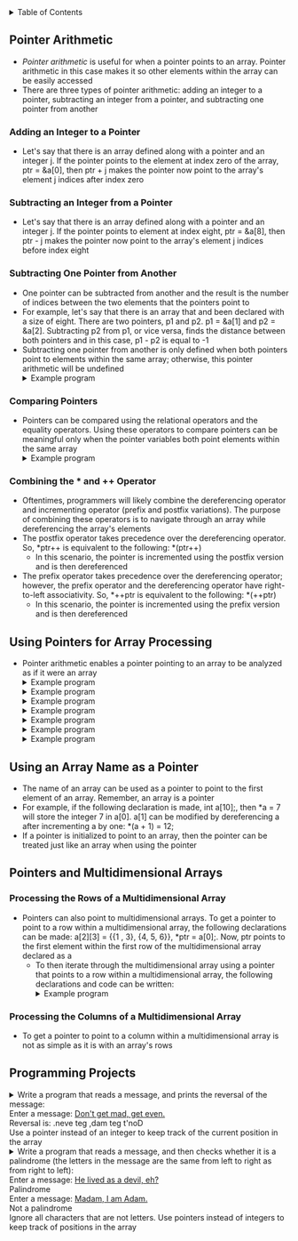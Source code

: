 <details>
<summary>Table of Contents</summary>
<ol>
  <li>
    <a href='#pointer-arithmetic'>Pointer Arithmetic</a>
  </li> 
  <li>
    <a href='#using-pointers-for-array-processing'>Using Pointers for Array Processing</a>
  </li> 
  <li>
    <a href='#pointers-and-multidimensional-arrays'>Pointers and Multidimensional Arrays</a>
  </li> 
  <li>
    <a href='#programming-projects'>Programming Projects</a>
  </li>  
</ol>
</details>

## Pointer Arithmetic
<ul>
  <li>
    <a><em>Pointer arithmetic</em> is useful for when a pointer points to an array. Pointer arithmetic in this case makes it so other elements within the array can be easily accessed</a>
  </li>
  <li>
    <a>There are three types of pointer arithmetic: adding an integer to a pointer, subtracting an integer from a pointer, and subtracting one pointer from another</a>
  </li>
</ul>

### Adding an Integer to a Pointer
<ul>
  <li>
    <a>Let's say that there is an array defined along with a pointer and an integer j. If the pointer points to the element at index zero of the array, ptr = &a[0], then ptr + j makes the pointer now point to the array's element j indices after index zero</a>
  </li>
</ul>

### Subtracting an Integer from a Pointer
<ul>
  <li>
    <a>Let's say that there is an array defined along with a pointer and an integer j. If the pointer points to element at index eight, ptr = &a[8], then ptr - j makes the pointer now point to the array's element j indices before index eight</a>
  </li>
</ul>

### Subtracting One Pointer from Another
<ul>
  <li>
    <a>One pointer can be subtracted from another and the result is the number of indices between the two elements that the pointers point to</a>
  </li>
  <li>
    <a>For example, let's say that there is an array that and been declared with a size of eight. There are two pointers, p1 and p2. p1 = &a[1] and p2 = &a[2]. Subtracting p2 from p1, or vice versa, finds the distance between both pointers and in this case, p1 - p2 is equal to -1</a>
  </li>
  <li>
    <a>Subtracting one pointer from another is only defined when both pointers point to elements within the same array; otherwise, this pointer arithmetic will be undefined</a>
  </li>
  <details>
    <summary>Example program</summary>

```c
#include <stdio.h>

int main()
{
    //variable declarations and initialization
    int a[] = {5, 15, 34, 54, 14, 2, 52, 72};
    int *p = &a[1], *q = &a[5];
    
    printf("%d\n", *(q - 3));
    printf("%d\n", p - q);
    printf("%d\n", *p - *q);
    
    return 0;
}
```
<ul>  
  <details>
    <summary>Output</summary>
      <pre>
        <code>
34
-4
13
        </code>
      </pre>  
    </details>
  </ul>  
  </details> 
</ul>         

### Comparing Pointers
<ul>
  <li>
    <a>Pointers can be compared using the relational operators and the equality operators. Using these operators to compare pointers can be meaningful only when the pointer variables both point elements within the same array</a>
  </li>
  <details>
    <summary>Example program</summary>

```c
#include <stdio.h>

int main()
{
    //variable declarations and initialization
    int array[4] = {1, 2, 3, 4}, *ptr1 = &array[1], *ptr2 = &array[3];
    
    //selection statement which checks if ptr1 is greater than ptr2
    (ptr1 > ptr2) ? (printf("%d ", *ptr1)) : (printf("%d ", *ptr2));
    
    return 0;
}
```
<ul>  
  <details>
    <summary>Output</summary>
      <pre>
        <code>
4
        </code>
      </pre>  
    </details>
  </ul>  
  </details> 
</ul> 

### Combining the * and ++ Operator
<ul>
  <li>
    <a>Oftentimes, programmers will likely combine the dereferencing operator and incrementing operator (prefix and postfix variations). The purpose of combining these operators is to navigate through an array while dereferencing the array's elements</a>
  </li>
  <li>
    <a>The postfix operator takes precedence over the dereferencing operator. So, *ptr++ is equivalent to the following: *(ptr++)</a>
    <ul>
      <li>
        <a>In this scenario, the pointer is incremented using the postfix version and is then dereferenced</a>
      </li>
    </ul>
  </li>
  <li>
    <a>The prefix operator takes precedence over the dereferencing operator; however, the prefix operator and the dereferencing operator have right-to-left associativity. So, *++ptr is equivalent to the following: *(++ptr)</a>      
    <ul>
      <li>
        <a>In this scenario, the pointer is incremented using the prefix version and is then dereferenced</a>
      </li>
    </ul>
  </li>      
</ul>    

## Using Pointers for Array Processing
<ul>
  <li>
    <a>Pointer arithmetic enables a pointer pointing to an array to be analyzed as if it were an array</a>
  </li>
  <details>
    <summary>Example program</summary>

```c
#include <stdio.h>

int main()
{
    //variable declarations and initialization
    int arr[9] = {0, 1, 2, 3, 4, 5, 6, 7, 8}, *ptr = arr, sum = 0;
    
    //for loop which iterates over a pointer to find the sum of an array
    for (; ptr < arr + 9; ptr++)
        sum += *ptr;
    
    printf("Sum: %d\n", sum);  
    
    return 0;
}
```
<ul>  
  <details>
    <summary>Output</summary>
      <pre>
        <code>
Sum: 36
        </code>
      </pre>  
    </details>
  </ul>  
  </details>
  <details>
    <summary>Example program</summary>

```c
#include <stdio.h>

//macro definition for length of the array
#define N 5

int main()
{
    //variable declarations and initialization
    int a[N] = {6, 2, 3, 9, 4};
    int sum = 0, *p;
    
    //for loop which iterates through the array using a pointer
    for (p = a; p < a + N; p++)
        if ((p - a) % 2 == 1)
            sum += *p;
    
    return 0;
}
```
<ul>  
  <details>
    <summary>Output</summary>
      <pre>
        <code>
sum = 2 + 9 = 11
        </code>
      </pre>  
    </details>
  </ul>  
  </details>  
  <details>
    <summary>Example program</summary>

```c
//What will be the contents of a array after the following statements are executed?
#include <stdio.h>

//macro definition for length of the array
#define N 10

int main()
{
    //variable declarations and initialization
    int a[N] = {1, 2, 3, 4, 5, 6, 7, 8, 9, 10};
    int *p = a, *q = a + N - 1;
    
    //while loop which iterates while the pointer address of p is less than the pointer address of q
    while (p < q) {
        *p = *q;
        *q = *p;
        p++;
        q--;
    }
    
    return 0;
}
```
<ul>  
  <details>
    <summary>Output</summary>
      <pre>
        <code>
a[N] = {10, 9, 8, 7, 6, 6, 7, 8, 9, 10}
        </code>
      </pre>  
    </details>
  </ul>  
  </details> 
  <details>
    <summary>Example program</summary>

```c
#include <stdio.h>

//macro definition for length of the array
#define N 5

int main()
{
    //variable declarations and initialization
    int a[N] = {4, 1, 5, 6, 3};
    int *p = a, *q = a + N - 1;
    
    //while loop which iterates while the address of p is before q
    while (p < q) {
        if ((*p + *q) % 2 == 1)
            p++;
        else 
            q--;
    }
    
    printf("%d\n", *q);
    
    return 0;
}
```
<ul>  
  <details>
    <summary>Output</summary>
      <pre>
        <code>
6
        </code>
      </pre>  
    </details>
  </ul>  
  </details> 
  <details>
    <summary>Example program</summary>

```c
#include <stdio.h>

//function prototype for func
void func(int *, int);

int main()
{
    //variable declaration and initialization
    int a1[5] = {0};
    
    //calling function
    func(a1, 5);
    
    printf("%d", a1[3]);
    
    return 0;
}

//function definition for func
void func(int *a, int n)
{
    //variable declarations and initializations
    int *p;
    *a = 0;
    
    //for loop which iterates through the array
    for (p = a + 1; p < a + n; p++)
        *p = p - a + *(p - 1);
}
```
<ul>  
  <details>
    <summary>Output</summary>
      <pre>
        <code>
6
        </code>
      </pre>  
    </details>
  </ul>  
  </details> 
  <details>
    <summary>Example program</summary>

```c
#include <stdio.h>

//macro definition for length of the array
#define N 5

int main()
{
    //variable declarations and initialization
    int a[N] = {4, 1, 5, 6, 3};
    int *p = a, *q = a + N - 1;
    
    //while loop which iterates while the address of p is before q
    while (p < q) {
        if ((*p + *q) % 2 == 1)
            p++;
        else 
            q--;
    }
    
    printf("%d\n", *q);
    
    return 0;
}
```
<ul>  
  <details>
    <summary>Output</summary>
      <pre>
        <code>
6
        </code>
      </pre>  
    </details>
  </ul>  
  </details> 
  <details>
    <summary>Example program</summary>

```c
//This program compiles but when it runs, it causes a segmentation fault. Which line causes the segmentation fault?
#include <stdio.h>

//function prototype for func
void max_min(int *, int, int *, int *);

int main()
{
    //variable declarations and initializations
    int a[] = {6, 8, 14, 5, 9, 23, 45, 65};
    int max_a, min_a;
    
    //calling function
    max_min(a, 8, &max_a, &min_a);
    printf("%d %d\n", max_a, min_a);
    
    return 0;
}

//function definition for func
void max_min(int *a, int n, int *max, int *min)
{
    //variable declarations and initializations
    int *p;
    max = min = *a;
    
    //for loop which iterates through the array
    for (p = a; p < a + n; p++) {
        if (*max < *p)
            *max = *p;
        if (*min > *p)
            *min = *p;
    }    
}
```
<ul>  
  <details>
    <summary>Output</summary>
      <pre>
        <code>
The error is in the line max = min = *a;. *a is of type integer whereas max and min are of type pointer to an integer. The correct code is as follows: max = min = a.
        </code>
      </pre>  
    </details>
  </ul>  
  </details> 
</ul>

## Using an Array Name as a Pointer
<ul>
  <li>
    <a>The name of an array can be used as a pointer to point to the first element of an array. Remember, an array is a pointer</a>
  </li>
  <li>
    <a>For example, if the following declaration is made, int a[10];, then *a = 7 will store the integer 7 in a[0]. a[1] can be modified by dereferencing a after incrementing a by one: *(a + 1) = 12;</a>
  </li>  
  <li>
    <a>If a pointer is initialized to point to an array, then the pointer can be treated just like an array when using the pointer</a>
  </li>  
</ul>    

## Pointers and Multidimensional Arrays
### Processing the Rows of a Multidimensional Array
<ul>
  <li>
    <a>Pointers can also point to multidimensional arrays. To get a pointer to point to a row within a multidimensional array, the following declarations can be made: a[2][3] = {{1 , 3}, {4, 5, 6}}, *ptr = a[0];. Now, ptr points to the first element within the first row of the multidimensional array declared as a</a>
    <ul>
      <li>
        <a>To then iterate through the multidimensional array using a pointer that points to a row within a multidimensional array, the following declarations and code can be written:</a>
        <details>
        <summary>Example program</summary>

```c
#include <stdio.h>
//
int main()
{
    //variable declarations and initialization
    int a[2][3] = {{1, 2, 7}, {1, 2, 9}}, *ptr = a[0], sum = 0;
    
    //for loop iterating through the first row of the multidimensional array a
    for (; ptr < a[0] + 3; sum += *ptr, ptr++);
    printf("Sum: %d\n", sum);
    
    //for loop iterating through the first column of the multidimensional array a
    sum = 0, ptr = a[0];
    for (int i = 0; i < 2; sum += *ptr, ptr = a[++i]);
    printf("Sum: %d\n", sum); 
    
    return 0;
}
```
  <details>
    <summary>Output</summary>
      <pre>
        <code>
Sum: 10
Sum: 2
        </code>
      </pre>  
    </details>
  </ul>  
  </details> 
  </li></ul>
  </li>
</ul>    

### Processing the Columns of a Multidimensional Array
<ul>
  <li>
    <a>To get a pointer to point to a column within a multidimensional array is not as simple as it is with an array's rows</a>
  </li>
</ul>    

## Programming Projects
<details>
    <summary>Write a program that reads a message, and prints the reversal of the message:<br />
    Enter a message: <u>Don't get mad, get even.</u><br />
    Reversal is: .neve teg ,dam teg t'noD<br />
    Use a pointer instead of an integer to keep track of the current position in the array</summary>

```c
#include <studio.h>

//macro definition for the maximum size of the array
define MAX 1000

int main()
{
    //variable declaration and initialization
    char array[MAX], *ptr = array, ch;
    int size = 0;
    
    //do-while loop which gets the user's message
    printf("Enter a message: ");
    do
    {
        //conditional statement which ensures that the user did not enter a newline character; otherwise, the pointer assigns the user's input into the next element of the array
        if ((ch = getchar()) != '\n')
            *ptr++ = ch, size++;
    } while (ch != '\n');
    
    //for loop which reverses the user's message
    --ptr;
    printf("Reversal is: ");
    for (; ptr >= array; putchar(*ptr), ptr--);
    
    return 0;
}
```
<ul>
  <details>
    <summary>Output</summary>
      <pre>
        <code>
Enter a message: Garrett!
Reversal is: !tterraG
        </code>
        </pre>  
      </details>
    </ul>  
  </details>
<details>
    <summary>Write a program that reads a message, and then checks whether it is a palindrome (the letters in the message are the same from left to right as from right to left):<br />
    Enter a message: <u>He lived as a devil, eh?</u><br />
    Palindrome<br />
    Enter a message: <u>Madam, I am Adam.</u><br />
    Not a palindrome<br />
    Ignore all characters that are not letters. Use pointers instead of integers to keep track of positions in the array</summary>

```c
#include <stdio.h>
#include <stdbool.h>

//macro definition for the maximum size of the array
#define MAX 1000

int main()
{
    //variable declarations and initializations
    char array[MAX], *ptr = array, *ptr2, ch;
    int size = 0;
    bool palindrome = true;
    
    //do-while loop which gets the user's message
    printf("Enter a message: ");
    do
    {
        ch = getchar();
        
        //conditional statement which ensures that the user did not enter a newline character; otherwise, the pointer assigns the user's input into the next element of the array
        if (ch != '\n' && ((ch >= 'A' && ch <= 'Z') || (ch >= 'a' && ch <= 'z')))
            *ptr++ = ch, size++;
    } while (ch != '\n');
    
    --ptr;
    ptr2 = array;
    
    //for loop which checks if the user's message is a palindrome or not
    for (int i = 0, j = size - 1; i < j; i++, j--)
        //if the characters at the current positions are not equal, the palindrome variable is set to false and the loop breaks immediately
        if (*ptr-- != *ptr2++)
            palindrome = false;
    
    (palindrome) ? (printf("Palindrome\n")) : (printf("Not a palindrome\n"));
    
    return 0;
}
```
<ul>
  <details>
    <summary>Output</summary>
      <pre>
        <code>
Enter a message: <u>lived devil!!!!!!!!!!!!!!!!!!!!!!</u>
Palindrome
        </code>
        </pre>  
      </details>
    </ul>  
  </details>  

